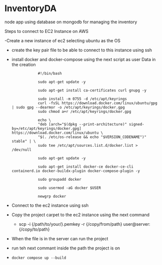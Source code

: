 # InventoryDA
node app using database on mongodb for managing the inventory


Steps to connect to EC2 Instance on AWS

-Create a new instance of ec2 selecting ubuntu as the OS
- create the key pair file to be able to connect to this instance using ssh
- install docker and docker-compose using the next script as user Data in the creation
  
                  #!/bin/bash
                  
                  sudo apt-get update -y
                  
                  sudo apt-get install ca-certificates curl gnupg -y
                  
                  sudo install -m 0755 -d /etc/apt/keyrings
                  curl -fsSL https://download.docker.com/linux/ubuntu/gpg | sudo gpg --dearmor -o /etc/apt/keyrings/docker.gpg
                  sudo chmod a+r /etc/apt/keyrings/docker.gpg
                  
                  echo \
                  "deb [arch="$(dpkg --print-architecture)" signed-by=/etc/apt/keyrings/docker.gpg] https://download.docker.com/linux/ubuntu \
                  "$(. /etc/os-release && echo "$VERSION_CODENAME")" stable" | \
                  sudo tee /etc/apt/sources.list.d/docker.list > /dev/null
                  
                  sudo apt-get update -y
                  
                  sudo apt-get install docker-ce docker-ce-cli containerd.io docker-buildx-plugin docker-compose-plugin -y
                  
                  sudo groupadd docker 
                  
                  sudo usermod -aG docker $USER
                  
                  newgrp docker

  
- Connect to the ec2 instance  using ssh
- Copy the project carpet to the ec2 instance using the next command
  -   scp -i {/path/to/your/}.pemkey -r {/copy/from/path} user@server:{/copy/to/path}
 
-   When the file is in the server can run the project
  -   run teh next commant inside the path the project is on
  -     docker compose up --build  
